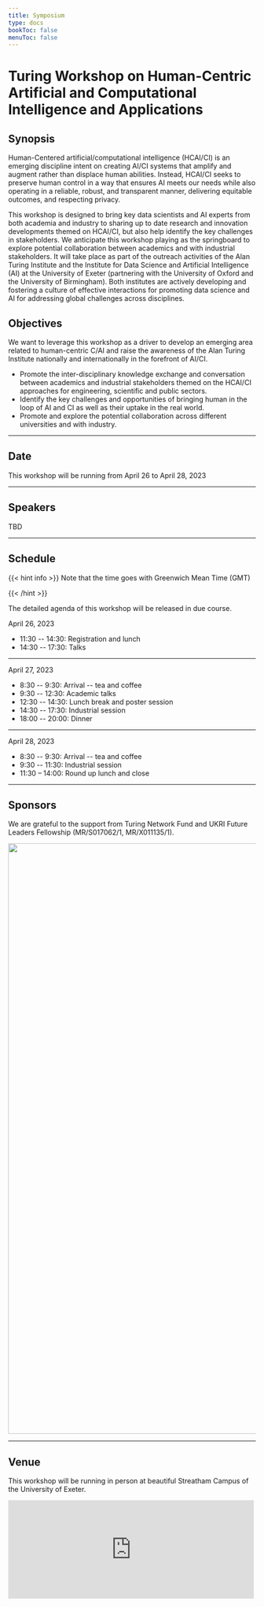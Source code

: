 ```yaml
---
title: Symposium
type: docs
bookToc: false
menuToc: false
---
```


# Turing Workshop on Human-Centric Artificial and Computational Intelligence and Applications

<link rel="stylesheet" href="/academicons/academicons-1.9.0/css/academicons.min.css"/>
<link rel="stylesheet" href="https://maxcdn.bootstrapcdn.com/font-awesome/4.4.0/css/font-awesome.min.css">
<head>
<script src='https://kit.fontawesome.com/a076d05399.js' crossorigin='anonymous'></script>
<link rel="stylesheet" href="https://fonts.googleapis.com/icon?family=Material+Icons">
<link rel="stylesheet" href="https://cdnjs.cloudflare.com/ajax/libs/font-awesome/4.7.0/css/font-awesome.min.css">
</head>

<script>
  function toggle_visibility(id) {
      var e = document.getElementById(id);
      if(e.style.display == 'block')
        e.style.display = 'none';
      else
        e.style.display = 'block';
  }
</script>

<style>
hr.dashed {
  border-top: 1px dashed #bbb;
}

.grid-container {
  display: grid;
  grid-template-columns: 40% 60%;
  grid-gap: 5px;
  background-color: transparent;
  padding: 5px;
}

.bibtexpre{
  background-color:#F8F8FA;
  border-radius:5px;
  border: 2px solid #D8D8DA;
  margin:10px; 
  white-space: pre-wrap; 
  word-wrap: break-word; 
  white-space: -moz-pre-wrap; 
  white-space: -pre-wrap;
  white-space: -o-pre-wrap;
}
</style>

## <i class='fa fa-quote-left' style='font-size:20px'></i> Synopsis

Human-Centered artificial/computational intelligence (HCAI/CI) is an emerging discipline intent on creating AI/CI systems that amplify and augment rather than displace human abilities. Instead, HCAI/CI seeks to preserve human control in a way that ensures AI meets our needs while also operating in a reliable, robust, and transparent manner, delivering equitable outcomes, and respecting privacy. 

This workshop is designed to bring key data scientists and AI experts from both academia and industry to sharing up to date research and innovation developments themed on HCAI/CI, but also help identify the key challenges in stakeholders. We anticipate this workshop playing as the springboard to explore potential collaboration between academics and with industrial stakeholders. It will take place as part of the outreach activities of the Alan Turing Institute and the Institute for Data Science and Artificial Intelligence (AI) at the University of Exeter (partnering with the University of Oxford and the University of Birmingham). Both institutes are actively developing and fostering a culture of effective interactions for promoting data science and AI for addressing global challenges across disciplines.


## <i class='fa fa-quote-left' style='font-size:20px'></i> Objectives

We want to leverage this workshop as a driver to develop an emerging area related to human-centric C/AI and raise the awareness of the Alan Turing Institute nationally and internationally in the forefront of AI/CI.
- Promote the inter-disciplinary knowledge exchange and conversation between academics and industrial stakeholders themed on the HCAI/CI approaches for engineering, scientific and public sectors.
- Identify the key challenges and opportunities of bringing human in the loop of AI and CI as well as their uptake in the real world.
- Promote and explore the potential collaboration across different universities and with industry.


---

## <i class='fa fa-calendar' style='font-size:20px'></i> Date 
This workshop will be running from April 26 to April 28, 2023<br>

---

## <i class='fa fa-user-circle-o' style='font-size:20px'></i> Speakers

TBD

---

## <i class='fa fa-list-ul' style='font-size:20px'></i> Schedule

{{< hint info >}}
Note that the time goes with Greenwich Mean Time (GMT)

{{< /hint >}}

The detailed agenda of this workshop will be released in due course.

<i class='fa fa-calendar-check-o' style='font-size:16px'></i> April 26, 2023<br>

- 11:30 -- 14:30: Registration and lunch
- 14:30 -- 17:30: Talks

---

<i class='fa fa-calendar-check-o' style='font-size:16px'></i> April 27, 2023<br>

- 8:30  -- 9:30: Arrival -- tea and coffee
- 9:30  -- 12:30: Academic talks
- 12:30 -- 14:30: Lunch break and poster session
- 14:30 -- 17:30: Industrial session
- 18:00 -- 20:00: Dinner

---

<i class='fa fa-calendar-check-o' style='font-size:16px'></i> April 28, 2023<br>

- 8:30  -- 9:30: Arrival -- tea and coffee
- 9:30  -- 11:30: Industrial session
- 11:30 – 14:00: Round up lunch and close
---

## <i class='fa fa-credit-card' style='font-size:20px'></i> Sponsors

We are grateful to the support from Turing Network Fund and UKRI Future Leaders Fellowship (MR/S017062/1, MR/X011135/1).

 <img src="/media/turing_workshop_logo.jpeg" width="1200"><br>

---

## <i class='fa fa-map-pin' style='font-size:20px'></i> Venue 

This workshop will be running in person at beautiful Streatham Campus of the University of Exeter.<br>

<iframe width="500" height="200" frameborder="0" scrolling="no" marginheight="0" marginwidth="0" id="gmap_canvas" src="https://maps.google.com/maps?width=600&amp;height=300&amp;hl=en&amp;q=Reed%20hall%20Exeter+()&amp;t=&amp;z=16&amp;ie=UTF8&amp;iwloc=B&amp;output=embed"></iframe>
